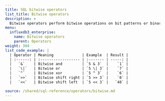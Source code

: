 ```yaml
---
title: SQL bitwise operators
list_title: Bitwise operators
description: >
  Bitwise operators perform bitwise operations on bit patterns or binary numerals.
menu:
  influxdb3_enterprise:
    name: Bitwise operators
    parent: Operators
weight: 304
list_code_example: |
  | Operator | Meaning             | Example  | Result |
  | :------: | :------------------ | :------- | -----: |
  |   `&`    | Bitwise and         | `5 & 3`  |    `1` |
  |   `\|`   | Bitwise or          | `5 \| 3` |    `7` |
  |   `^`    | Bitwise xor         | `5 ^ 3`  |    `6` |
  |   `>>`   | Bitwise shift right | `5 >> 3` |    `0` |
  |   `<<`   | Bitwise shift left  | `5 << 3` |   `40` |

source: /shared/sql-reference/operators/bitwise.md
---
```


<!-- 
The content of this page is at /content/shared/sql-reference/operators/bitwise.md
-->
